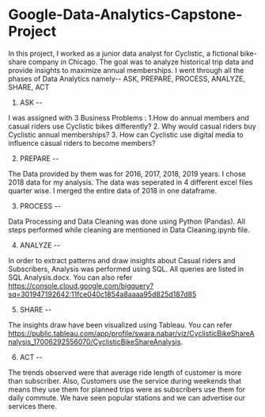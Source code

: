 # Google-Data-Analytics-Capstone-Project


In this project, I worked as a junior data analyst for Cyclistic, a fictional bike-share company in Chicago. The goal was to analyze historical trip data and provide insights to maximize annual memberships.
I went through all the phases of Data Analytics namely-- 
ASK, PREPARE, PROCESS, ANALYZE, SHARE, ACT

1. ASK --

I was assigned with 3 Business Problems :
1.How do annual members and casual riders use Cyclistic bikes differently?
2. Why would casual riders buy Cyclistic annual memberships?
3. How can Cyclistic use digital media to influence casual riders to become members?

2. PREPARE --

The Data provided by them was for 2016, 2017, 2018, 2019 years. I chose 2018 data for my analysis. The data was seperated in 4 different excel files quarter wise. I merged the entire data of 2018 in one dataframe. 

3. PROCESS --

Data Processing and Data Cleaning was done using Python (Pandas). All steps performed while cleaning are mentioned in Data Cleaning.ipynb file.

4. ANALYZE --

In order to extract patterns and draw insights about Casual riders and Subscribers, Analysis was performed using SQL. All queries are listed in SQL Analysis.docx. You can also refer
https://console.cloud.google.com/bigquery?sq=301947192642:11fce040c1854a8aaaa95d825d187d85

5. SHARE --

The insights draw have been visualized using Tableau. You can refer https://public.tableau.com/app/profile/swara.nabar/viz/CyclisticBikeShareAnalysis_17006292556070/CyclisticBikeShareAnalysis.

6. ACT --

The trends observed were that average ride length of customer is more than subscriber. Also, Customers use the service during weekends that means they use them for planned trips were as subscribers use them for daily commute. We have seen popular stations and we can advertise our services there. 


